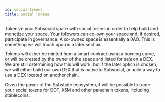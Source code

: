 ```yaml
---
id: social-tokens
title: Social Tokens
---
```


Tokenize your Subsocial space with social tokens in order to help build and monetize your
space. Your followers can co-own your space and, if desired, participate in governance. A
co-owned space is essentially a DAO. This is something we will touch upon in a later section.

Tokens will either be minted from a smart contract using a bonding curve, or will be created by the owner of the space and listed for sale on a DEX.
We are still determining how this will work, but if the later option is chosen, we will either build our own DEX that is native to Subsocial, 
or build a way to use a DEX located on another chain.

Given the power of the Substrate ecosystem, it will be possible to trade your social tokens for DOT, KSM and
other parachain tokens, including stablecoins.
